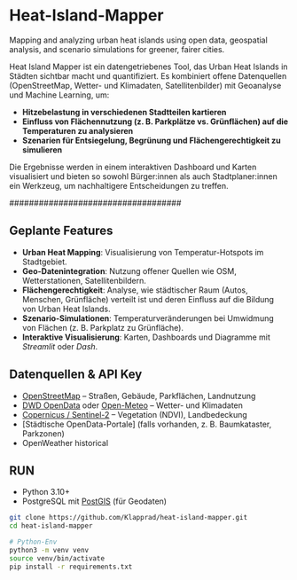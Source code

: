 # Heat-Island-Mapper
Mapping and analyzing urban heat islands using open data, geospatial analysis, and scenario simulations for greener, fairer cities.

Heat Island Mapper ist ein datengetriebenes Tool, das Urban Heat Islands in Städten sichtbar macht und quantifiziert.
Es kombiniert offene Datenquellen (OpenStreetMap, Wetter- und Klimadaten, Satellitenbilder) mit Geoanalyse und Machine Learning, um:

- **Hitzebelastung in verschiedenen Stadtteilen kartieren**
- **Einfluss von Flächennutzung (z. B. Parkplätze vs. Grünflächen) auf die Temperaturen zu analysieren**
- **Szenarien für Entsiegelung, Begrünung und Flächengerechtigkeit zu simulieren**

Die Ergebnisse werden in einem interaktiven Dashboard und Karten visualisiert und bieten so sowohl Bürger:innen als auch Stadtplaner:innen ein Werkzeug, um nachhaltigere Entscheidungen zu treffen.



###################################

## Geplante Features
- **Urban Heat Mapping**: Visualisierung von Temperatur-Hotspots im Stadtgebiet.  
- **Geo-Datenintegration**: Nutzung offener Quellen wie OSM, Wetterstationen, Satellitenbildern.  
- **Flächengerechtigkeit**: Analyse, wie städtischer Raum (Autos, Menschen, Grünfläche) verteilt ist und deren Einfluss auf die Bildung von Urban Heat Islands.  
- **Szenario-Simulationen**: Temperaturveränderungen bei Umwidmung von Flächen (z. B. Parkplatz zu Grünfläche).  
- **Interaktive Visualisierung**: Karten, Dashboards und Diagramme mit *Streamlit* oder *Dash*.  

## Datenquellen & API Key
- [OpenStreetMap](https://www.openstreetmap.org/) – Straßen, Gebäude, Parkflächen, Landnutzung  
- [DWD OpenData](https://opendata.dwd.de/) oder [Open-Meteo](https://open-meteo.com/) – Wetter- und Klimadaten  
- [Copernicus / Sentinel-2](https://scihub.copernicus.eu/) – Vegetation (NDVI), Landbedeckung  
- [Städtische OpenData-Portale] (falls vorhanden, z. B. Baumkataster, Parkzonen)  
- OpenWeather historical 


## RUN

- Python 3.10+  
- PostgreSQL mit [PostGIS](https://postgis.net/) (für Geodaten)  

```bash
git clone https://github.com/Klapprad/heat-island-mapper.git
cd heat-island-mapper

# Python-Env
python3 -m venv venv
source venv/bin/activate
pip install -r requirements.txt
